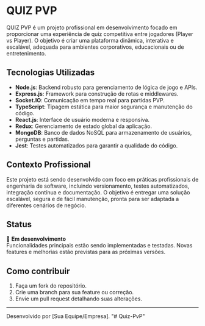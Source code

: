 # QUIZ PVP

QUIZ PVP é um projeto profissional em desenvolvimento focado em proporcionar uma experiência de quiz competitiva entre jogadores (Player vs Player). O objetivo é criar uma plataforma dinâmica, interativa e escalável, adequada para ambientes corporativos, educacionais ou de entretenimento.

## Tecnologias Utilizadas

- **Node.js**: Backend robusto para gerenciamento de lógica de jogo e APIs.
- **Express.js**: Framework para construção de rotas e middlewares.
- **Socket.IO**: Comunicação em tempo real para partidas PVP.
- **TypeScript**: Tipagem estática para maior segurança e manutenção do código.
- **React.js**: Interface de usuário moderna e responsiva.
- **Redux**: Gerenciamento de estado global da aplicação.
- **MongoDB**: Banco de dados NoSQL para armazenamento de usuários, perguntas e partidas.
- **Jest**: Testes automatizados para garantir a qualidade do código.

## Contexto Profissional

Este projeto está sendo desenvolvido com foco em práticas profissionais de engenharia de software, incluindo versionamento, testes automatizados, integração contínua e documentação. O objetivo é entregar uma solução escalável, segura e de fácil manutenção, pronta para ser adaptada a diferentes cenários de negócio.

## Status

🚧 **Em desenvolvimento**  
Funcionalidades principais estão sendo implementadas e testadas. Novas features e melhorias estão previstas para as próximas versões.

## Como contribuir

1. Faça um fork do repositório.
2. Crie uma branch para sua feature ou correção.
3. Envie um pull request detalhando suas alterações.

---

Desenvolvido por [Sua Equipe/Empresa].
"# Quiz-PvP" 
